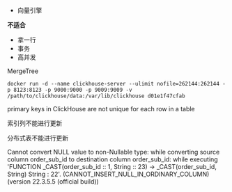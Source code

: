 * 向量引擎



**不适合**

* 拿一行
* 事务
* 高并发



MergeTree 



```
docker run -d --name clickhouse-server --ulimit nofile=262144:262144 -p 8123:8123 -p 9000:9000 -p 9009:9009 -v /path/to/clickhouse/data:/var/lib/clickhouse d01e1f47cfab
```



primary keys in ClickHouse are not unique for each row in a table

索引列不能进行更新

分布式表不能进行更新

Cannot convert NULL value to non-Nullable type: while converting source column order_sub_id to destination column order_sub_id: while executing 'FUNCTION _CAST(order_sub_id :: 1, String :: 23) -> _CAST(order_sub_id, String) String : 22'. (CANNOT_INSERT_NULL_IN_ORDINARY_COLUMN) (version 22.3.5.5 (official build))